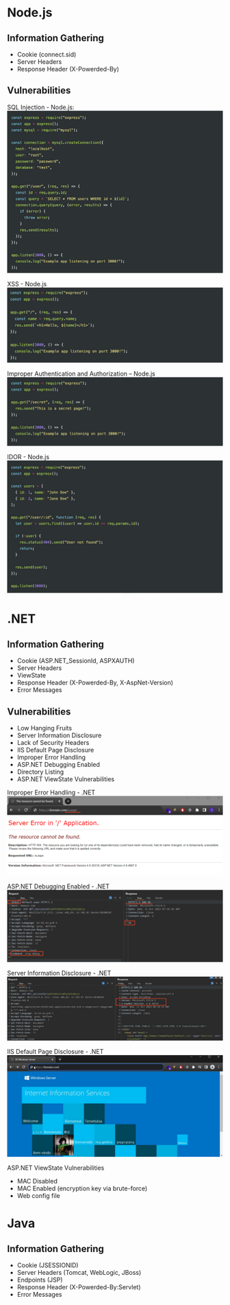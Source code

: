 # Node.js
## Information Gathering
- Cookie (connect.sid)
- Server Headers
- Response Header (X-Powerded-By)
## Vulnerabilities
SQL Injection - Node.js:
![](../Media/Web%20AppSec%20Images/Pasted%20image%2020240829161235.png)

XSS - Node.js
![](../Media/Web%20AppSec%20Images/Pasted%20image%2020240829161437.png)

Improper Authentication and Authorization – Node.js
![](../Media/Web%20AppSec%20Images/Pasted%20image%2020240829161625.png)

IDOR - Node.js
![](../Media/Web%20AppSec%20Images/Pasted%20image%2020240829161959.png)

# .NET
## Information Gathering
- Cookie (ASP.NET_SessionId, ASPXAUTH) 
- Server Headers 
- ViewState 
- Response Header (X-Powerded-By, X-AspNet-Version) 
- Error Messages
## Vulnerabilities
- Low Hanging Fruits
- Server Information Disclosure
- Lack of Security Headers
- IIS Default Page Disclosure
- Improper Error Handling
- ASP.NET Debugging Enabled
- Directory Listing
- ASP.NET ViewState Vulnerabilities

Improper Error Handling - .NET
![](../Media/Web%20AppSec%20Images/Pasted%20image%2020240829162551.png)

ASP.NET Debugging Enabled - .NET
![](../Media/Web%20AppSec%20Images/Pasted%20image%2020240829162711.png)

Server Information Disclosure - .NET
![](../Media/Web%20AppSec%20Images/Pasted%20image%2020240829162337.png)

IIS Default Page Disclosure - .NET
![](../Media/Web%20AppSec%20Images/Pasted%20image%2020240829162451.png)


ASP.NET ViewState Vulnerabilities
- MAC Disabled
- MAC Enabled (encryption key via brute-force)
- Web config file

# Java
## Information Gathering
- Cookie (JSESSIONID) 
- Server Headers (Tomcat, WebLogic, JBoss) 
- Endpoints (JSP) 
- Response Header (X-Powerded-By:Servlet) 
- Error Messages
